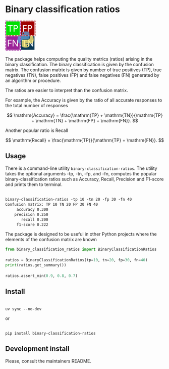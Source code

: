 # Binary classification ratios

<img src="https://raw.githubusercontent.com/kovalp/binary_classification_ratios/main/assets/logo-binary-classification-ratios.svg" alt="logo-binary-classification-ratios" width="96">

The package helps computing the quality metrics (ratios) arising in the binary classification.
The binary classification is given by the confusion matrix. The confusion matrix is given
by number of true positives (TP), true negatives (TN), false positives (FP) and false negatives (FN)
generated by an algorithm or procedure.

The ratios are easier to interpret than the confusion matrix.

For example, the $\mathrm{Accuracy}$ is given by the ratio of all accurate responses to the 
total number of responses

$$
\mathrm{Accuracy} = \frac{\mathrm{TP} + \mathrm{TN}}{\mathrm{TP} + \mathrm{TN} + \mathrm{FP} + \mathrm{FN}}.
$$

Another popular ratio is $\mathrm{Recall}$

$$
\mathrm{Recall} = \frac{\mathrm{TP}}{\mathrm{TP} + \mathrm{FN}}.
$$

## Usage

There is a command-line utility `binary-classification-ratios`. The utility takes the 
optional arguments <nobr>-tp</nobr>, <nobr>-tn</nobr>, <nobr>-fp</nobr>, and <nobr>-fn</nobr>,
computes the popular binary-classification ratios such as Accuracy, Recall, Precision and 
<nobr>F1-score</nobr> and prints them to terminal.

```shell

binary-classification-ratios -tp 10 -tn 20 -fp 30 -fn 40
Confusion matrix: TP 10 TN 20 FP 30 FN 40
     accuracy 0.300
    precision 0.250
       recall 0.200
     f1-score 0.222
```

The package is designed to be useful in other Python projects where the elements of the confusion matrix
are known

```python
from binary_classification_ratios import BinaryClassificationRatios

ratios = BinaryClassificationRatios(tp=10, tn=20, fp=30, fn=40)
print(ratios.get_summary())

ratios.assert_min(0.9, 0.8, 0.7)
```

## Install

```shell

uv sync --no-dev
```
or 

```shell

pip install binary-classification-ratios
```

## Development install

Please, consult the maintainers README.


